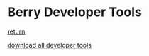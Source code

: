 # Berry Developer Tools


[return](../README.md)

[download all developer tools](https://download-directory.github.io/?url=https://github.com/tasmota/Berry_playground/tree/main/developer-tools)